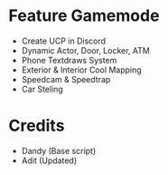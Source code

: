 # Feature Gamemode

- Create UCP in Discord
- Dynamic Actor, Door, Locker, ATM
- Phone Textdraws System
- Exterior & Interior Cool Mapping
- Speedcam & Speedtrap
- Car Steling

# Credits
- Dandy (Base script)
- Adit (Updated)
